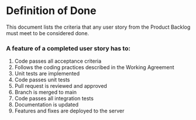 # Definition of Done
This document lists the criteria that any user story from the Product Backlog must meet to be considered done.
### A feature of a completed user story has to:
1. Code passes all acceptance criteria
2. Follows the coding practices described in the Working Agreement
3. Unit tests are implemented
4. Code passes unit tests
5. Pull request is reviewed and approved
6. Branch is merged to main
7. Code passes all integration tests
8. Documentation is updated
9. Features and fixes are deployed to the server

